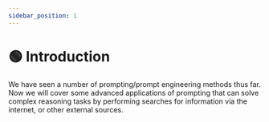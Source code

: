 ```yaml
---
sidebar_position: 1
---
```


# 🟢 Introduction

We have seen a number of prompting/prompt engineering methods thus far. Now we will cover some advanced applications of prompting that can solve complex reasoning tasks by performing searches for information via the internet, or other external sources.